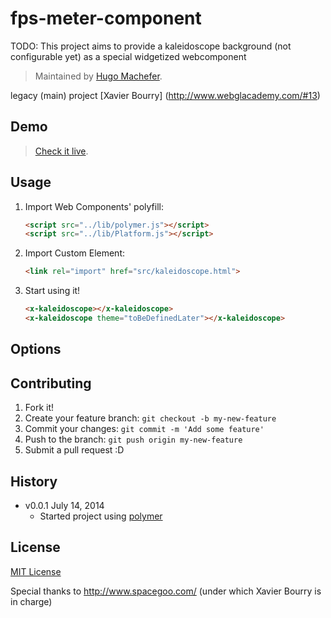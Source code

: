 fps-meter-component
===================


TODO: This project aims to provide a kaleidoscope background (not configurable yet) as a special widgetized webcomponent

> Maintained by [Hugo Machefer](https://github.com/hmachefe).

legacy (main) project [Xavier Bourry] (http://www.webglacademy.com/#13)


## Demo

> [Check it live](http://hugo.machefer.free.fr/kaleidoscopicWebComponent/).

## Usage

1. Import Web Components' polyfill:

	```html
	<script src="../lib/polymer.js"></script>
	<script src="../lib/Platform.js"></script>	
	```

2. Import Custom Element:

	```html
    <link rel="import" href="src/kaleidoscope.html">
	```

3. Start using it!

	```html
    <x-kaleidoscope></x-kaleidoscope>									//already on the shelf
    <x-kaleidoscope theme="toBeDefinedLater"></x-kaleidoscope>			//pending...
	```

## Options



## Contributing

1. Fork it!
2. Create your feature branch: `git checkout -b my-new-feature`
3. Commit your changes: `git commit -m 'Add some feature'`
4. Push to the branch: `git push origin my-new-feature`
5. Submit a pull request :D

## History

* v0.0.1 July 14, 2014
	* Started project using [polymer](https://github.com/polymer/polymer)

## License

[MIT License](http://opensource.org/licenses/MIT)

Special thanks to http://www.spacegoo.com/ (under which Xavier Bourry is in charge)

